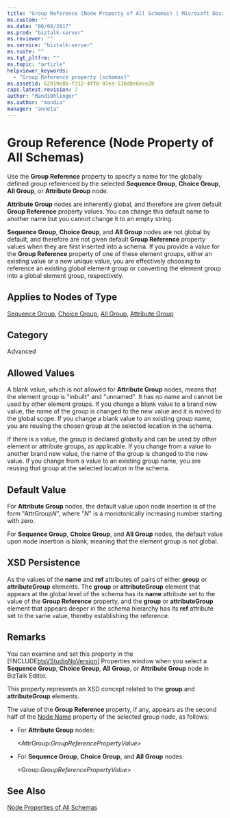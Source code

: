 ```yaml
---
title: "Group Reference (Node Property of All Schemas) | Microsoft Docs"
ms.custom: ""
ms.date: "06/08/2017"
ms.prod: "biztalk-server"
ms.reviewer: ""
ms.service: "biztalk-server"
ms.suite: ""
ms.tgt_pltfrm: ""
ms.topic: "article"
helpviewer_keywords: 
  - "Group Reference property [schemas]"
ms.assetid: 62919e8b-f312-4ff0-97ea-53bd0e6ece28
caps.latest.revision: 7
author: "MandiOhlinger"
ms.author: "mandia"
manager: "anneta"
---
```

# Group Reference (Node Property of All Schemas)
Use the **Group Reference** property to specify a name for the globally defined group referenced by the selected **Sequence Group**, **Choice Group**, **All Group**, or **Attribute Group** node.  
  
 **Attribute Group** nodes are inherently global, and therefore are given default **Group Reference** property values. You can change this default name to another name but you cannot change it to an empty string.  
  
 **Sequence Group**, **Choice Group**, and **All Group** nodes are not global by default, and therefore are not given default **Group Reference** property values when they are first inserted into a schema. If you provide a value for the **Group Reference** property of one of these element groups, either an existing value or a new unique value, you are effectively choosing to reference an existing global element group or converting the element group into a global element group, respectively.  
  
## Applies to Nodes of Type  
 [Sequence Group](../core/sequence-group-node-properties.md), [Choice Group](../core/choice-group-node-properties.md), [All Group](../core/all-group-node-properties.md), [Attribute Group](../core/attribute-group-node-properties.md)  
  
## Category  
 Advanced  
  
## Allowed Values  
 A blank value, which is not allowed for **Attribute Group** nodes, means that the element group is "inbuilt" and "unnamed". It has no name and cannot be used by other element groups. If you change a blank value to a brand new value, the name of the group is changed to the new value and it is moved to the global scope. If you change a blank value to an existing group name, you are reusing the chosen group at the selected location in the schema.  
  
 If there is a value, the group is declared globally and can be used by other element or attribute groups, as applicable. If you change from a value to another brand new value, the name of the group is changed to the new value. If you change from a value to an existing group name, you are reusing that group at the selected location in the schema.  
  
## Default Value  
 For **Attribute Group** nodes, the default value upon node insertion is of the form "AttrGroup*N*", where "*N*" is a monotonically increasing number starting with zero.  
  
 For **Sequence Group**, **Choice Group**, and **All Group** nodes, the default value upon node insertion is blank, meaning that the element group is not global.  
  
## XSD Persistence  
 As the values of the **name** and **ref** attributes of pairs of either **group** or **attributeGroup** elements. The **group** or **attributeGroup** element that appears at the global level of the schema has its **name** attribute set to the value of the **Group Reference** property, and the **group** or **attributeGroup** element that appears deeper in the schema hierarchy has its **ref** attribute set to the same value, thereby establishing the reference.  
  
## Remarks  
 You can examine and set this property in the [!INCLUDE[btsVStudioNoVersion](../includes/btsvstudionoversion-md.md)] Properties window when you select a **Sequence Group**, **Choice Group**, **All Group**, or **Attribute Group** node in BizTalk Editor.  
  
 This property represents an XSD concept related to the **group** and **attributeGroup** elements.  
  
 The value of the **Group Reference** property, if any, appears as the second half of the [Node Name](../core/node-name-node-property-of-all-schemas.md) property of the selected group node, as follows:  
  
-   For **Attribute Group** nodes:  
  
     \<AttrGroup:*GroupReferencePropertyValue*>  
  
-   For **Sequence Group**, **Choice Group**, and **All Group** nodes:  
  
     \<Group:*GroupReferencePropertyValue*>  
  
## See Also  
 [Node Properties of All Schemas](../core/node-properties-of-all-schemas.md)